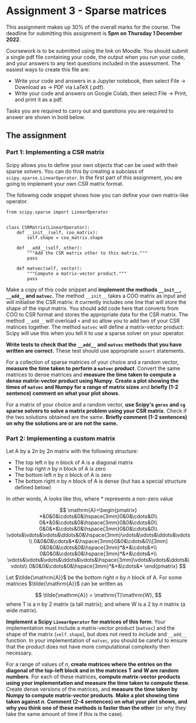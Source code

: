 # Assignment 3 - Sparse matrices

This assignment makes up 30% of the overall marks for the course. The deadline for submitting this assignment is **5pm on Thursday 1 December 2022**.

Coursework is to be submitted using the link on Moodle. You should submit a single pdf file containing your code, the output when you run your code, and your answers
to any text questions included in the assessment. The easiest ways to create this file are:

- Write your code and answers in a Jupyter notebook, then select File -> Download as -> PDF via LaTeX (.pdf).
- Write your code and answers on Google Colab, then select File -> Print, and print it as a pdf.

Tasks you are required to carry out and questions you are required to answer are shown in bold below.

## The assignment

### Part 1: Implementing a CSR matrix
Scipy allows you to define your own objects that can be used with their sparse solvers. You can do this
by creating a subclass of `scipy.sparse.LinearOperator`. In the first part of this assignment, you are going to
implement your own CSR matrix format.

The following code snippet shows how you can define your own matrix-like operator.

```
from scipy.sparse import LinearOperator


class CSRMatrix(LinearOperator):
    def __init__(self, coo_matrix):
        self.shape = coo_matrix.shape

    def __add__(self, other):
        """Add the CSR matrix other to this matrix."""
        pass

    def matvec(self, vector):
        """Compute a matrix-vector product."""
        pass
```

Make a copy of this code snippet and **implement the methods `__init__`, `__add__` and `matvec`.**
The method `__init__` takes a COO matrix as input and will initialise the CSR matrix: it currently includes one line
that will store the shape of the input matrix. You should add code here that converts from COO to CSR format and stores the appropriate data
for the CSR matrix.
The method `__add__` will overload `+` and so allow you to add two of your CSR matrices together.
The method `matvec` will define a matrix-vector product: Scipy will use this when you tell it to use a sparse solver on your operator.

**Write tests to check that the `__add__` and `matvec` methods that you have written are correct.** These test should use appropriate `assert` statements.

For a collection of sparse matrices of your choice and a random vector, **measure the time taken to perform a `matvec` product**. Convert the same matrices to dense matrices and **measure
the time taken to compute a dense matrix-vector product using Numpy**. **Create a plot showing the times of `matvec` and Numpy for a range of matrix sizes** and
**briefly (1-2 sentence) comment on what your plot shows**.

For a matrix of your choice and a random vector, **use Scipy's `gmres` and `cg` sparse solvers to solve a matrix problem using your CSR matrix**.
Check if the two solutions obtained are the same. 
**Briefly comment (1-2 sentences) on why the solutions are or are not the same.**

### Part 2: Implementing a custom matrix
Let $\mathrm{A}$ by a $2n$ by $2n$ matrix with the following structure:

- The top left $n$ by $n$ block of $\mathrm{A}$ is a diagonal matrix
- The top right $n$ by $n$ block of $\mathrm{A}$ is zero
- The bottom left $n$ by $n$ block of $\mathrm{A}$ is zero
- The bottom right $n$ by $n$ block of $\mathrm{A}$ is dense (but has a special structure defined below)

In other words, $\mathrm{A}$ looks like this, where $*$ represents a non-zero value

$$
\mathrm{A}=\begin{pmatrix}
*&0&0&\cdots&0&\hspace{3mm}0&0&\cdots&0\\
0&*&0&\cdots&0&\hspace{3mm}0&0&\cdots&0\\
0&0&*&\cdots&0&\hspace{3mm}0&0&\cdots&0\\
\vdots&\vdots&\vdots&\ddots&0&\hspace{3mm}\vdots&\vdots&\ddots&\vdots\\
0&0&0&\cdots&*&\hspace{3mm}0&0&\cdots&0\\[3mm]
0&0&0&\cdots&0&\hspace{3mm}*&*&\cdots&*\\
0&0&0&\cdots&0&\hspace{3mm}*&*&\cdots&*\\
\vdots&\vdots&\vdots&\ddots&\vdots&\hspace{3mm}\vdots&\vdots&\ddots&\vdots\\
0&0&0&\cdots&0&\hspace{3mm}*&*&\cdots&*
\end{pmatrix}
$$

Let $\tilde{\mathrm{A}}$ be the bottom right $n$ by $n$ block of $\mathrm{A}$.
For some matrices $\tilde{\mathrm{A}}$ can be written as

$$
\tilde{\mathrm{A}} = \mathrm{T}\mathrm{W},
$$
where $\mathrm{T}$ is a $n$ by 2 matrix (a tall matrix);
and
where $\mathrm{W}$ is a 2 by $n$ matrix (a wide matrix).

**Implement a Scipy `LinearOperator` for matrices of this form**. Your implementation must include a matrix-vector product (`matvec`) and the shape of the matrix (`self.shape`), but
does not need to include and `__add__` function. In your implementation of `matvec`, you should be careful to ensure that the product does not have more computational complexity then necessary.

For a range of values of $n$, **create matrices where the entries on the diagonal of the top-left block and in the matrices $\mathrm{T}$ and $\mathrm{W}$ are random numbers**.
For each of these matrices, **compute matrix-vector products using your implementation and measure the time taken to compute these**. Create dense versions of the matrices,
and **measure the time taken by Numpy to compute matrix-vector products**. **Make a plot showing time taken against $n$**. **Comment (2-4 sentences) on what your plot shows, and why you think
one of these methods is faster than the other** (or why they take the same amount of time if this is the case).
